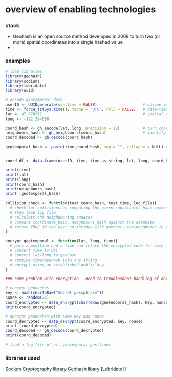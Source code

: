 # overview of enabling technologies



### stack

* Geohash is an open source method developed in 2008 to turn two (or more) spatial coordinates into a single hashed value
* 


### examples
```R
# load libraries
library(geohash)
library(sodium)
library(lubridate)
library(uuid)

# encode geotemporal data
userID <- UUIDgenerate(use.time = FALSE)                    # unique identifier, using ISO 9834 standard
time <- force_tz(Sys.time(), tzone = "UTC", roll = FALSE)   # date-time in UTC, using ISO 8601 standard
lat <- 47.570261                                            # spatial coordinates
long <- -122.294088

coord_hash <- gh_encode(lat, long, precision = 10)          # turn coordinates into geohash
neighboors_hash <- gh_neighbours(coord_hash)                # identify neighbooring squares
coord_decoded <- gh_decode(coord_hash)

geotemporal_hash <- paste(time,coord_hash, sep = "", collapse = NULL) # combine the time and coordinates together


coord_df <- data.frame(userID, time, time_as_string, lat, long, coord_hash) # dataframe

print(time)
print(lat)
print(long)
print(coord_hash)
print(neighboors_hash)
print (geotemporal_hash)

collision_check <- function(test_coord_hash, test_time, log_file){
  # check for collisions by comparing the given coordinates_hash against the log
  # step load log file
  # calculate the neighbooring squares
  # compare coordinate_hash, neighboors_hash against the database
  # return TRUE if the user co-incides with another user/neighboor in the database
}

encrypt_geotemporal <- function(lat, long, time){
  # pass a position and a time and return the encrypted code for both
  # convert time to UTC
  # convert lat/long to geohash
  # combine time/geohash into one string
  # encrypt using an established public key
}

### some problem with encryption - need to troubleshoot handling of data types (raw to char? char back to raw?)

# encrypt geohashes
key <- hash(charToRaw("Secret passphrase"))
nonce <- random(24)
coord_encrypted <- data_encrypt(charToRaw(geotemporal_hash), key, nonce)
print(coord_encrypted)

# decrypt geohashes with same key and nonce
coord_decrypted <- data_decrypt(coord_encrypted, key, nonce)
print (coord_decrypted)
coord_decoded <- gh_decode(coord_decrypted)
print(coord_decoded)

# load a log file of all geotemporal positions
```


### libraries used
[Sodium Cryptography library](https://cran.r-project.org/web/packages/sodium/vignettes/intro.html)
[Geohash libary](https://www.rdocumentation.org/packages/geohash/versions/0.3.0)
[Lubridate]
[
